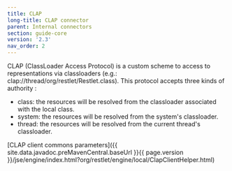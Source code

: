 ```yaml
---
title: CLAP
long-title: CLAP connector
parent: Internal connectors
section: guide-core
version: '2.3'
nav_order: 2
---
```

CLAP (ClassLoader Access Protocol) is a custom scheme to access to
representations via classloaders (e.g.:
clap://thread/org/restlet/Restlet.class). This protocol accepts three
kinds of authority :

-   class: the resources will be resolved from the classloader
    associated with the local class.
-   system: the resources will be resolved from the system's
    classloader.
-   thread: the resources will be resolved from the current thread's
    classloader.

[CLAP client commons
parameters]({{ site.data.javadoc.preMavenCentral.baseUrl }}{{ page.version }}/jse/engine/index.html?org/restlet/engine/local/ClapClientHelper.html)
